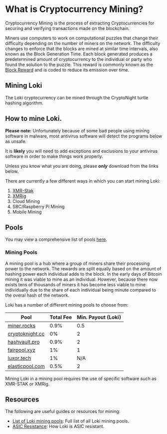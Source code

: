 # What is Cryptocurrency Mining?
Cryptocurrency Mining is the process of extracting Cryptocurrencies for securing and verifying transactions made on the blockchain. 

Miners use computers to work on computational puzzles that change their difficulty depending on the number of miners on the network. The difficulty changes to enforce that the blocks are mined at similar time intervals, also known as the Block Generation Time. Each block generated produces a predetermined amount of cryptocurrency to the individual or party who found the solution to the puzzle. This reward is commonly known as the [Block Reward](../Advanced/Cryptoeconomics.md) and is coded to reduce its emission over time.

## Mining Loki

The Loki cryptocurrency can be mined through the CryptoNight turtle hashing algorithm.

## How to mine Loki.

**Please note:** Unfortunately because of some bad people using mining software in malware, most antivirus software will detect the programs below as unsafe.

It is **likely** you will need to add exceptions and exclusions to your antivirus software in order to make things work properly.

Unless you know what you are doing, please ***only*** download from the links below.

There are currently a few different ways in which you can start mining Loki:

1. [XMR-Stak](https://github.com/fireice-uk/xmr-stak)
2. [XMRig](https://github.com/xmrig/xmrig)
3. Cloud Mining
4. SBC/Raspberry Pi Mining
5. Mobile Mining

## Pools

You may view a comprehensive list of pools [here](#mining-pools).

### Mining Pools

A mining pool is a hub where a group of miners share their processing power to the network. The rewards are split equally based on the amount of hashing power each individual adds to the block. In the early days of Bitcoin mining it was viable to mine as an individual. However, because there now exists tens of thousands of miners it has become less viable to mine individually due to the share of each individual being minute compared to the overal hash of the network.

Loki has a number of different mining pools to choose from:

| **Pool**                                         	| **Total Fee** 	| **Min. Payout (Loki)** 	|
|--------------------------------------------------	|---------------	|------------------------	|
| [miner.rocks](https://loki.miner.rocks/)         	| 0.9%          	| 0.5                    	|
| [cryptoknight.cc](https://cryptoknight.cc/loki)  	| 0%            	| 2                      	|
| [hashvault.pro](https://loki.hashvault.pro/)     	| 0.9%          	| 2                      	|
| [fairpool.xyz](https://loki.fairpool.xyz/)       	| 1%            	| 1                      	|
| [luxor.tech](http://mining.luxor.tech/)          	| 1%            	| N/A                    	|
| [elasticpool.com](https://loki.elasticpool.com/) 	| 0.5%          	| 2                      	|

Mining Loki in a mining pool requires the use of specific software such as XMR-STAK or XMRig. 
 

## Resources

The following are useful guides or resources for mining:

- [List of Loki mining pools](https://miningpoolstats.stream/loki): Full list of all Loki mining pools.
- [ASIC Resistance](../Mining/ASICResistance.md): How Loki is ASIC resistant.
